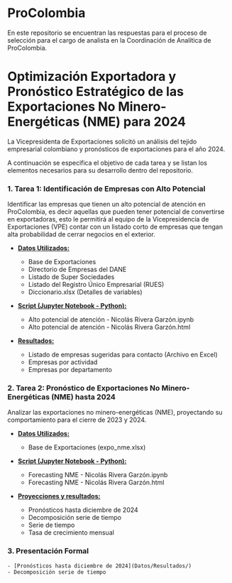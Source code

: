 # ProColombia
En este repositorio se encuentran las respuestas para el proceso de selección para el cargo de analista en la Coordinación de Analítica de ProColombia.

# Optimización Exportadora y Pronóstico Estratégico de las Exportaciones No Minero-Energéticas (NME) para 2024

La Vicepresidenta de Exportaciones solicitó un análisis del tejido empresarial colombiano y pronósticos de exportaciones para el año 2024. 

A continuación se especifica el objetivo de cada tarea y se listan los elementos necesarios para su desarrollo dentro del repositorio.

### 1. Tarea 1: Identificación de Empresas con Alto Potencial

Identificar las empresas que tienen un alto potencial de atención en ProColombia, es decir aquellas que pueden tener potencial de convertirse en exportadoras, esto le permitirá al equipo de la Vicepresidencia de Exportaciones (VPE) contar con un listado corto de empresas que tengan alta probabilidad de cerrar negocios en el exterior.

- **[Datos Utilizados:](Datos)**
    - Base de Exportaciones
    - Directorio de Empresas del DANE
    - Listado de Super Sociedades
    - Listado del Registro Único Empresarial (RUES)
    - Diccionario.xlsx (Detalles de variables)

- **[Script (Jupyter Notebook - Python):](Datos)**
    - Alto potencial de atención - Nicolás Rivera Garzón.ipynb
    - Alto potencial de atención - Nicolás Rivera Garzón.html

- **[Resultados:](Datos/Resultados/)**
    - Listado de empresas sugeridas para contacto (Archivo en Excel)
    - Empresas por actividad
    - Empresas por departamento
    
### 2. Tarea 2: Pronóstico de Exportaciones No Minero-Energéticas (NME) hasta 2024

Analizar las exportaciones no minero-energéticas (NME), proyectando su comportamiento para el cierre de 2023 y 2024.

- **[Datos Utilizados:](Datos)**
    - Base de Exportaciones (expo_nme.xlsx)

- **[Script (Jupyter Notebook - Python):](Datos)**
    - Forecasting NME -  Nicolás Rivera Garzón.ipynb
    - Forecasting NME -  Nicolás Rivera Garzón.html

- **[Proyecciones y resultados:](Datos/Resultados/)**
    - Pronósticos hasta diciembre de 2024
    - Decomposición serie de tiempo
    - Serie de tiempo
    - Tasa de crecimiento mensual

### 3. Presentación Formal
    - [Pronósticos hasta diciembre de 2024](Datos/Resultados/)
    - Decomposición serie de tiempo





